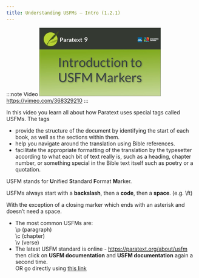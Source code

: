 ```yaml
---
title: Understanding USFMs – Intro (1.2.1)
---
```


:::note Video
[![ ](../../media/1.2.1.png)](https://vimeo.com/368329210)  
https://vimeo.com/368329210
:::

In this video you learn all about how Paratext uses special tags called USFMs. The tags

-  provide the structure of the document by identifying the start of each book, as well as the sections within them.
-  help you navigate around the translation using Bible references.
-  facilitate the appropriate formatting of the translation by the typesetter according to what each bit of text really is, such as a heading, chapter number, or something special in the Bible text itself such as poetry or a quotation.

USFM stands for **U**nified **S**tandard **F**ormat **M**arker.

USFMs always start with a **backslash**, then a **code**, then a **space**. (e.g. \\ft)

With the exception of a closing marker which ends with an asterisk and doesn’t need a space.

-  The most common USFMs are:  
    \\p (paragraph)   
    \\c (chapter)   
    \\v (verse)
-  The latest USFM standard is online - https://paratext.org/about/usfm   
     then click on **USFM documentation** and **USFM documentation** again a second time.   
     OR  go directly using [this link](https://paratext.org/download/download-paratext-extras/#usfm-documentation) 